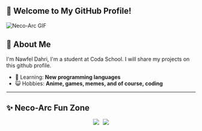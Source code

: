 ## 👋 Welcome to My GitHub Profile! 

![Neco-Arc GIF](https://media1.tenor.com/m/NCwfCG3b_y0AAAAd/neco-arc.gif)


## 🌟 About Me


I'm Nawfel Dahri, I'm a student at Coda School.
I will share my projects on this github profile.

- 🌱 Learning: **New programming languages**
- 😺 Hobbies: **Anime, games, memes, and of course, coding**

---


## ✨ Neco-Arc Fun Zone
<div style="display: flex; justify-content: center; align-items: center; gap: 10px;">
  <img src='https://i.pinimg.com/originals/e8/db/4b/e8db4b0fdb6404863eff0a8cec5fbf3b.gif'>
  <img src='https://media1.tenor.com/m/GEJd1L3LBwoAAAAC/neco-arc-neco.gif'>
    </div>
